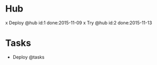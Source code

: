 # Hub

x Deploy @hub id:1 done:2015-11-09
x Try @hub id:2 done:2015-11-13

# Tasks

- Deploy @tasks
